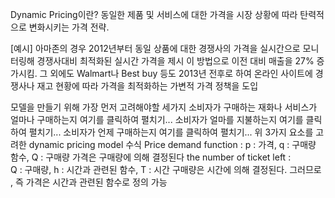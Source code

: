 Dynamic Pricing이란?
동일한 제품 및 서비스에 대한 가격을 시장 상황에 따라 탄력적으로 변화시키는 가격 전략.

[예시] 아마존의 경우
2012년부터 동일 상품에 대한 경쟁사의 가격을 실시간으로 모니터링해 경쟁사대비 최적화된 실시간 가격을 제시
이 방법으로 이전 대비 매출을 27% 증가시킴.
그 외에도 Walmart나 Best buy 등도 2013년 전후로 하여 온라인 사이트에 경쟁사나 재고 현황에 따라 가격을 최적화하는 가변적 가격 정책을 도입





모델을 만들기 위해 가장 먼저 고려해야할 세가지
소비자가 구매하는 재화나 서비스가 얼마나 구매하는지
 여기를 클릭하여 펼치기...
소비자가 얼마를 지불하는지
 여기를 클릭하여 펼치기...
소비자가 언제 구매하는지
 여기를 클릭하여 펼치기...
위 3가지 요소를 고려한 dynamic pricing model 수식
Price demand function : 
p : 가격, q : 구매량 함수, Q : 구매량
가격은 구매량에 의해 결정된다
the number of ticket left :  
Q : 구매량, h : 시간과 관련된 함수, T : 시간
구매량은 시간에 의해 결정된다.
그러므로 , 즉 가격은 시간과 관련된 함수로 정의 가능
